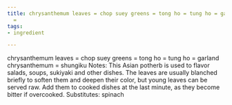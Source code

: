```yaml
---
title: chrysanthemum leaves = chop suey greens = tong ho = tung ho = garland chrysanthemum
  =
tags:
- ingredient

---
```

chrysanthemum leaves = chop suey greens = tong ho = tung ho = garland chrysanthemum = shungiku Notes: This Asian potherb is used to flavor salads, soups, sukiyaki and other dishes. The leaves are usually blanched briefly to soften them and deepen their color, but young leaves can be served raw. Add them to cooked dishes at the last minute, as they become bitter if overcooked. Substitutes: spinach
